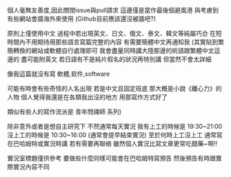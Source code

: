 個人毫無友善度,因此關閉issue與pull請求
這邊僅是當作最後個避風港
與考慮到有些網站會牆海外來使用
(Github目前應該還沒被牆吧?)

原則上僅使用中文
過程中若出現英文、日文、俄文、泰文、韓文等純屬巧合
在短時間內不用期待用那些語言寫篇完整的內容
有需要簡體中文再通知我
(其實貼到繁簡轉換的網站或軟體自行處理即可
我會盡量同時講大陸那邊的術語跟繁體中文這邊的
盡可能附英文
若日語有不是純片假名的狀況再特別講
但當然不會太詳細

像我這篇就沒有寫
軟體,软件,software

可能有時會有些奇怪的人名出現
若是中文且固定班底
那大概是小說《離心力》的人物
個人覺得我還是在各類我出沒的地方
用那寫作方式好了

類似有些人的寫作流派是
青年問禪師 系列)

除非意外或者是想自主研究下
不然通常每天實況
我有上工的時候是 19:30~21:00
沒上工的時候是 10:30~16:00 (通常會提早結束實況)
至於何時上工沒上工
通常寫在巴哈姆特或實況時講
若有需要再聯絡
雖然個人實況比寫文章更常吃錯藥~啊!!

實況室標題僅供參考
要做些什麼同樣可能會在巴哈姆特寫預告
然後預告有時跟實際實況內容不同
